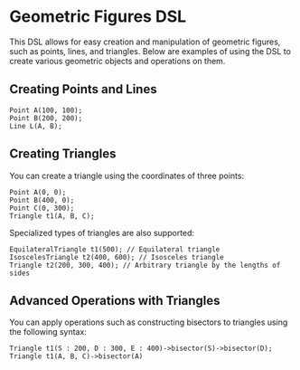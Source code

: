 # Geometric Figures DSL

This DSL allows for easy creation and manipulation of geometric figures, such as points, lines, and triangles. Below are
examples of using the DSL to create various geometric objects and operations on them.

## Creating Points and Lines

```plaintext
Point A(100, 100);
Point B(200, 200);
Line L(A, B);
```

## Creating Triangles
You can create a triangle using the coordinates of three points:
```plaintext
Point A(0, 0);
Point B(400, 0);
Point C(0, 300);
Triangle t1(A, B, C);
```
Specialized types of triangles are also supported:

```plaintext
EquilateralTriangle t1(500); // Equilateral triangle
IsoscelesTriangle t2(400, 600); // Isosceles triangle
Triangle t2(200, 300, 400); // Arbitrary triangle by the lengths of sides
```

## Advanced Operations with Triangles
You can apply operations such as constructing bisectors to triangles using the following syntax:

```plaintext
Triangle t1(S : 200, D : 300, E : 400)->bisector(S)->bisector(D);
Triangle t1(A, B, C)->bisector(A)
```